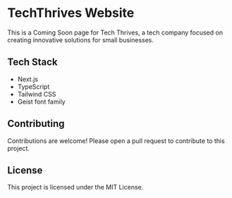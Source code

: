 # TechThrives Website

This is a Coming Soon page for Tech Thrives, a tech company focused on creating innovative solutions for small businesses.

## Tech Stack

- Next.js
- TypeScript
- Tailwind CSS
- Geist font family

## Contributing

Contributions are welcome! Please open a pull request to contribute to this project.

## License

This project is licensed under the MIT License.
